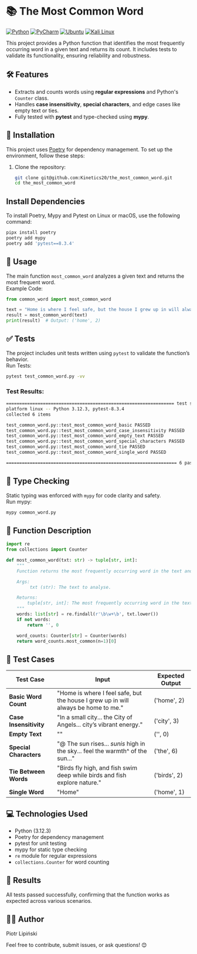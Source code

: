 # 📚 The Most Common Word
[![Python](https://img.shields.io/badge/Python-3.12-blue?logo=python&logoColor=white)](https://www.python.org/)
[![PyCharm](https://img.shields.io/badge/PyCharm-2025.1-blue?logo=jetbrains&logoColor=white)](https://www.jetbrains.com/pycharm/)
[![Ubuntu](https://img.shields.io/badge/Ubuntu-24.04.1_LTS-E95420?logo=ubuntu&logoColor=white)](https://ubuntu.com/)
[![Kali Linux](https://img.shields.io/badge/Kali_Linux-2025.1-557C99?logo=kali-linux&logoColor=white)](https://www.kali.org/)

This project provides a Python function that identifies the most frequently occurring word in a given text and returns its count. It includes tests to validate its functionality, ensuring reliability and robustness.

## 🛠️ Features

- Extracts and counts words using **regular expressions** and Python's `Counter` class.
- Handles **case insensitivity**, **special characters**, and edge cases like empty text or ties.
- Fully tested with **pytest** and type-checked using **mypy**.


## 🔧 Installation

This project uses [Poetry](https://python-poetry.org/) for dependency management. To set up the environment, follow these steps:

1. Clone the repository:
   ```bash
   git clone git@github.com:Kinetics20/the_most_common_word.git
   cd the_most_common_word
    ```

## Install Dependencies

To install Poetry, Mypy and Pytest on Linux or macOS, use the following command:

```bash
pipx install poetry
poetry add mypy
poetry add 'pytest==8.3.4'
```

## 🚀 Usage

The main function `most_common_word` analyzes a given text and returns the most frequent word.  
Example Code:

```python
from common_word import most_common_word

text = "Home is where I feel safe, but the house I grew up in will always be home to me."
result = most_common_word(text)
print(result)  # Output: ('home', 2)
```

## ✅ Tests

The project includes unit tests written using `pytest` to validate the function’s behavior.  
Run Tests:

```bash
pytest test_common_word.py -vv
```
### Test Results:

```bash
================================================================ test session starts =================================================================
platform linux -- Python 3.12.3, pytest-8.3.4
collected 6 items

test_common_word.py::test_most_common_word_basic PASSED                                                                                        
test_common_word.py::test_most_common_word_case_insensitivity PASSED                                                                           
test_common_word.py::test_most_common_word_empty_text PASSED                                                                                   
test_common_word.py::test_most_common_word_special_characters PASSED                                                                           
test_common_word.py::test_most_common_word_tie PASSED                                                                                          
test_common_word.py::test_most_common_word_single_word PASSED                                                                                  

================================================================= 6 passed in 0.02s ================================================================
```

## 🧪 Type Checking

Static typing was enforced with `mypy` for code clarity and safety.  
Run mypy:

```bash
mypy common_word.py
```

## 📄 Function Description

```python
import re
from collections import Counter

def most_common_word(txt: str) -> tuple[str, int]:
    """
    Function returns the most frequently occurring word in the text and its count.

    Args:
         txt (str): The text to analyse.

    Returns:
        tuple[str, int]: The most frequently occurring word in the text.
    """
    words: list[str] = re.findall(r'\b\w+\b', txt.lower())
    if not words:
        return '', 0

    word_counts: Counter[str] = Counter(words)
    return word_counts.most_common(n=1)[0]
```

## 📝 Test Cases

| **Test Case**           | **Input**                                                                                     | **Expected Output**    |
|-------------------------|-----------------------------------------------------------------------------------------------|------------------------|
| **Basic Word Count**    | "Home is where I feel safe, but the house I grew up in will always be home to me."             | ('home', 2)            |
| **Case Insensitivity**  | "In a small city... the City of Angels... city’s vibrant energy."                              | ('city', 3)            |
| **Empty Text**          | ""                                                                                            | ('', 0)                |
| **Special Characters**  | "@ The sun rises... $sun is$ high in the sky... feel the warmth^ of the sun..."               | ('the', 6)            |
| **Tie Between Words**   | "Birds fly high, and fish swim deep while birds and fish explore nature."                      | ('birds', 2)          |
| **Single Word**         | "Home"                                                                                         | ('home', 1)           |

## 💻 Technologies Used

- Python (3.12.3)
- Poetry for dependency management
- pytest for unit testing
- mypy for static type checking
- `re` module for regular expressions
- `collections.Counter` for word counting

## 🎉 Results

All tests passed successfully, confirming that the function works as expected across various scenarios.

## 🧑‍💻 Author

Piotr Lipiński

Feel free to contribute, submit issues, or ask questions! 😊
